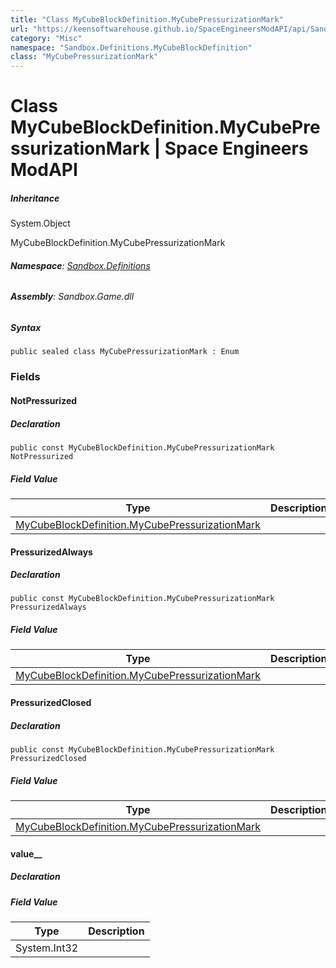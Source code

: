 ```yaml
---
title: "Class MyCubeBlockDefinition.MyCubePressurizationMark"
url: "https://keensoftwarehouse.github.io/SpaceEngineersModAPI/api/Sandbox.Definitions.MyCubeBlockDefinition.MyCubePressurizationMark.html"
category: "Misc"
namespace: "Sandbox.Definitions.MyCubeBlockDefinition"
class: "MyCubePressurizationMark"
---
```


# Class MyCubeBlockDefinition.MyCubePressurizationMark | Space Engineers ModAPI

##### Inheritance

System.Object

MyCubeBlockDefinition.MyCubePressurizationMark

###### **Namespace**: [Sandbox.Definitions](https://keensoftwarehouse.github.io/SpaceEngineersModAPI/api/Sandbox.Definitions.html)

###### **Assembly**: Sandbox.Game.dll

##### Syntax

```
public sealed class MyCubePressurizationMark : Enum
```

### Fields

#### NotPressurized

##### Declaration

```
public const MyCubeBlockDefinition.MyCubePressurizationMark NotPressurized
```

##### Field Value

| Type | Description |
| --- | --- |
| [MyCubeBlockDefinition.MyCubePressurizationMark](https://keensoftwarehouse.github.io/SpaceEngineersModAPI/api/Sandbox.Definitions.MyCubeBlockDefinition.MyCubePressurizationMark.html) |     |

#### PressurizedAlways

##### Declaration

```
public const MyCubeBlockDefinition.MyCubePressurizationMark PressurizedAlways
```

##### Field Value

| Type | Description |
| --- | --- |
| [MyCubeBlockDefinition.MyCubePressurizationMark](https://keensoftwarehouse.github.io/SpaceEngineersModAPI/api/Sandbox.Definitions.MyCubeBlockDefinition.MyCubePressurizationMark.html) |     |

#### PressurizedClosed

##### Declaration

```
public const MyCubeBlockDefinition.MyCubePressurizationMark PressurizedClosed
```

##### Field Value

| Type | Description |
| --- | --- |
| [MyCubeBlockDefinition.MyCubePressurizationMark](https://keensoftwarehouse.github.io/SpaceEngineersModAPI/api/Sandbox.Definitions.MyCubeBlockDefinition.MyCubePressurizationMark.html) |     |

#### value\_\_

##### Declaration

##### Field Value

| Type | Description |
| --- | --- |
| System.Int32 |     |